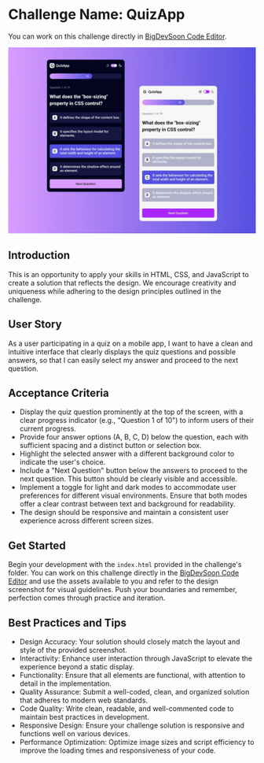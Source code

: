 # Challenge Name: QuizApp

You can work on this challenge directly in [BigDevSoon Code Editor](https://app.bigdevsoon.me/challenges/quizapp/browser).

![QuizApp Design](./design.png)

## Introduction

This is an opportunity to apply your skills in HTML, CSS, and JavaScript to create a solution that reflects the design. We encourage creativity and uniqueness while adhering to the design principles outlined in the challenge.

## User Story

As a user participating in a quiz on a mobile app, I want to have a clean and intuitive interface that clearly displays the quiz questions and possible answers, so that I can easily select my answer and proceed to the next question.

## Acceptance Criteria

- Display the quiz question prominently at the top of the screen, with a clear progress indicator (e.g., "Question 1 of 10") to inform users of their current progress.
- Provide four answer options (A, B, C, D) below the question, each with sufficient spacing and a distinct button or selection box.
- Highlight the selected answer with a different background color to indicate the user's choice.
- Include a "Next Question" button below the answers to proceed to the next question. This button should be clearly visible and accessible.
- Implement a toggle for light and dark modes to accommodate user preferences for different visual environments. Ensure that both modes offer a clear contrast between text and background for readability.
- The design should be responsive and maintain a consistent user experience across different screen sizes.

## Get Started

Begin your development with the `index.html` provided in the challenge's folder. You can work on this challenge directly in the [BigDevSoon Code Editor](https://app.bigdevsoon.me/challenges/quizapp/browser) and use the assets available to you and refer to the design screenshot for visual guidelines. Push your boundaries and remember, perfection comes through practice and iteration.

## Best Practices and Tips

- Design Accuracy: Your solution should closely match the layout and style of the provided screenshot.
- Interactivity: Enhance user interaction through JavaScript to elevate the experience beyond a static display.
- Functionality: Ensure that all elements are functional, with attention to detail in the implementation.
- Quality Assurance: Submit a well-coded, clean, and organized solution that adheres to modern web standards.
- Code Quality: Write clean, readable, and well-commented code to maintain best practices in development.
- Responsive Design: Ensure your challenge solution is responsive and functions well on various devices.
- Performance Optimization: Optimize image sizes and script efficiency to improve the loading times and responsiveness of your code.
